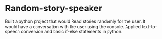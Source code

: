 # Random-story-speaker
Built a python project that would Read stories randomly for the user. It would have a conversation with the user using the console. Applied text-to-speech conversion and basic if-else statements in python.
